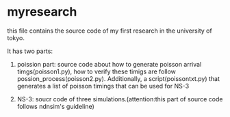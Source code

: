 # myresearch

this file contains the source code of my first research in the university of tokyo.

It has two parts: 

1. poission part: source code about how to generate poisson arrival timgs(poisson1.py), how to verify these timigs are 
follow possion_process(poisson2.py). Additionally, a script(poissontxt.py) that generates  a list of poisson timings that can be used for
NS-3

2. NS-3: soucr code of three simulations.(attention:this part of source code follows ndnsim's guideline)

